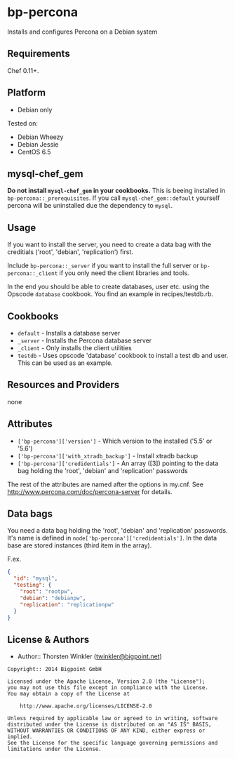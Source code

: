 # bp-percona

Installs and configures Percona on a Debian system

## Requirements
Chef 0.11+.

## Platform
- Debian only

Tested on:

- Debian Wheezy
- Debian Jessie
- CentOS 6.5

## mysql-chef_gem
**Do not install `mysql-chef_gem` in your cookbooks.** This
is beeing installed in `bp-percona::_prerequisites`. If you call
`mysql-chef_gem::default` yourself percona will be uninstalled due
the dependency to `mysql`.

## Usage
If you want to install the server, you need to create a data bag with the
creditials ('root', 'debian', 'replication') first.

Include `bp-percona::_server` if you want to install the full server or `bp-percona::_client` if
you only need the client libraries and tools.

In the end you should be able to create databases, user etc. using the Opscode
`database` cookbook. You find an example in recipes/testdb.rb.

## Cookbooks

* `default` - Installs a database server
* `_server` - Installs the Percona database server
* `_client` - Only installs the client utilities
* `testdb` - Uses opscode 'database' cookbook to install a test db and user. This can be used as an example.

## Resources and Providers

none

## Attributes
* `['bp-percona']['version']` - Which version to the installed ('5.5' or '5.6')
* `['bp-percona']['with_xtradb_backup']` - Install xtradb backup
* `['bp-percona']['credidentials']` - An array ([3]) pointing to the data bag
holding the 'root', 'debian' and 'replication' passwords

The rest of the attributes are named after the options in my.cnf.
See http://www.percona.com/doc/percona-server for details.

## Data bags
You need a data bag holding the 'root', 'debian' and 'replication' passwords. It's name is
defined in `node['bp-percona']['credidentials']`. In the data base are stored instances (third
item in the array).

F.ex.

```json
{
  "id": "mysql",
  "testing": {
    "root": "rootpw",
    "debian": "debianpw",
    "replication": "replicationpw"
  }
}
```

## License & Authors
- Author:: Thorsten Winkler (<twinkler@bigpoint.net>)

```text
Copyright:: 2014 Bigpoint GmbH

Licensed under the Apache License, Version 2.0 (the "License");
you may not use this file except in compliance with the License.
You may obtain a copy of the License at

    http://www.apache.org/licenses/LICENSE-2.0

Unless required by applicable law or agreed to in writing, software
distributed under the License is distributed on an "AS IS" BASIS,
WITHOUT WARRANTIES OR CONDITIONS OF ANY KIND, either express or implied.
See the License for the specific language governing permissions and
limitations under the License.
```
